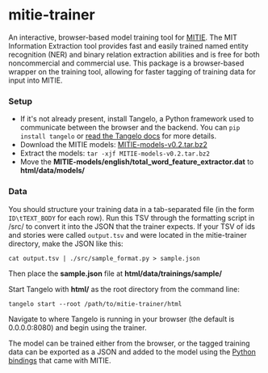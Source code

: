 # mitie-trainer

An interactive, browser-based model training tool for
[MITIE](https://github.com/mit-nlp/MITIE). The MIT Information Extraction tool
provides fast and easily trained named entity recognition (NER) and binary relation
extraction abilities and is free for both noncommercial and commercial use.
This package is a browser-based wrapper on the training tool, allowing for
faster tagging of training data for input into MITIE.


### Setup

- If it's not already present, install Tangelo, a Python framework used to
  communicate between the browser and the backend. You can `pip install
  tangelo` or [read the Tangelo
  docs](http://tangelo.readthedocs.org/en/v0.8/installation.html) for more
  details. 
- Download the MITIE models:
  [MITIE-models-v0.2.tar.bz2](http://sourceforge.net/projects/mitie/files/binaries/MITIE-models-v0.2.tar.bz2)
- Extract the models:  `tar -xjf MITIE-models-v0.2.tar.bz2`
- Move the **MITIE-models/english/total_word_feature_extractor.dat** to
  **html/data/models/**

### Data

You should structure your training data in a tab-separated file (in the form
`ID\tTEXT_BODY` for each row). Run this TSV through the formatting script in
/src/ to convert it into the JSON that the trainer expects. If your TSV of ids
and stories were called `output.tsv` and were located in the mitie-trainer
directory, make the JSON like this:

`cat output.tsv | ./src/sample_format.py > sample.json`

Then place the **sample.json** file at **html/data/trainings/sample/**

Start Tangelo with **html/** as the root directory from the command line:

`tangelo start --root /path/to/mitie-trainer/html`

Navigate to where Tangelo is running in your browser (the default is 0.0.0.0:8080) and
begin using the trainer.

The model can be trained either from the browser, or the tagged training data
can be exported as a JSON and added to the model using the [Python
bindings](https://github.com/mit-nlp/MITIE/blob/master/examples/python/train_ner.py)
that came with MITIE.

